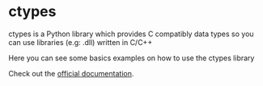 # ctypes

ctypes is a Python library which provides C compatibly data types so you can use libraries (e.g: .dll) written in C/C++

Here you can see some basics examples on how to use the ctypes library

Check out the [official documentation](https://docs.python.org/3/library/ctypes.html).